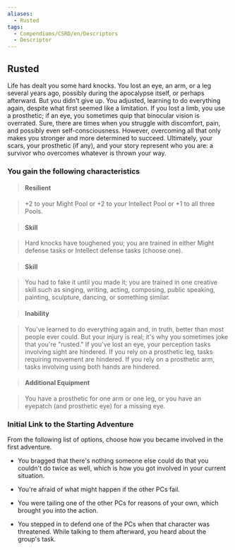 ```yaml
---
aliases:
  - Rusted
tags:
  - Compendiums/CSRD/en/Descriptors
  - Descriptor
---
```

  
## Rusted    
Life has dealt you some hard knocks. You lost an eye, an arm, or a leg several years ago, possibly during the apocalypse itself, or perhaps afterward. But you didn't give up. You adjusted, learning to do everything again, despite what first seemed like a limitation. If you lost a limb, you use a prosthetic; if an eye, you sometimes quip that binocular vision is overrated. Sure, there are times when you struggle with discomfort, pain, and possibly even self-consciousness. However, overcoming all that only makes you stronger and more determined to succeed. Ultimately, your scars, your prosthetic (if any), and your story represent who you are: a survivor who overcomes whatever is thrown your way.  
### You gain the following characteristics    
> #### Resilient  
> +2 to your Might Pool or +2 to your Intellect Pool or +1 to all three Pools.    
  
> #### Skill  
> Hard knocks have toughened you; you are trained in either Might defense tasks or Intellect defense tasks (choose one).    
  
> #### Skill  
> You had to fake it until you made it; you are trained in one creative skill such as singing, writing, acting, composing, public speaking, painting, sculpture, dancing, or something similar.    
  
> #### Inability  
> You've learned to do everything again and, in truth, better than most people ever could. But your injury is real; it's why you sometimes joke that you're "rusted." If you've lost an eye, your perception tasks involving sight are hindered. If you rely on a prosthetic leg, tasks requiring movement are hindered. If you rely on a prosthetic arm, tasks involving using both hands are hindered.    
  
> #### Additional Equipment  
> You have a prosthetic for one arm or one leg, or you have an eyepatch (and prosthetic eye) for a missing eye.    
  
### Initial Link to the Starting Adventure    
From the following list of options, choose how you became involved in the first adventure.    
- You bragged that there's nothing someone else could do that you couldn't do twice as well, which is how you got involved in your current situation.    
- You're afraid of what might happen if the other PCs fail.    
- You were tailing one of the other PCs for reasons of your own, which brought you into the action.    
- You stepped in to defend one of the PCs when that character was threatened. While talking to them afterward, you heard about the group's task.  